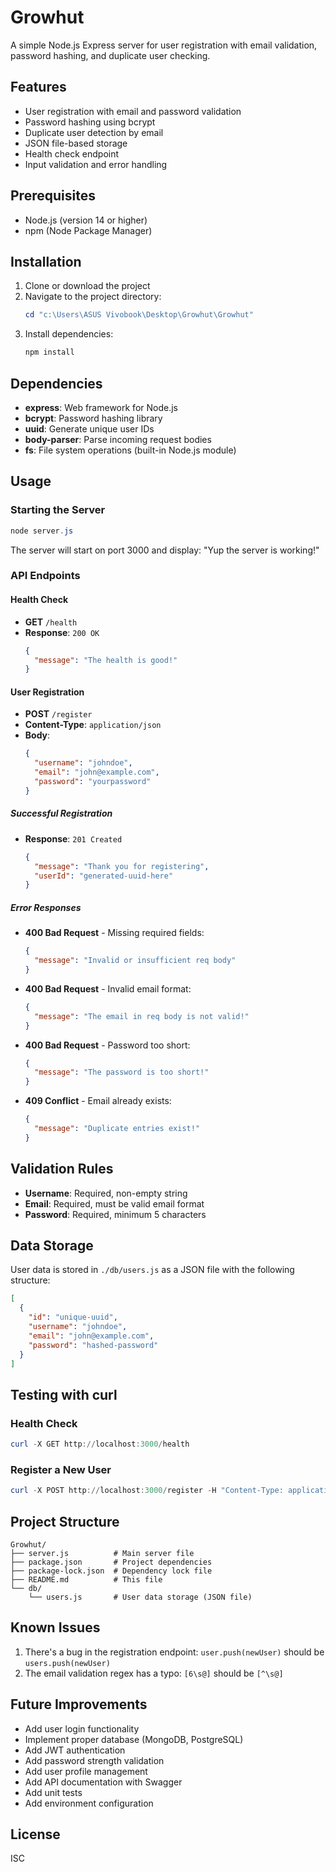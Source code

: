 # Growhut

A simple Node.js Express server for user registration with email validation, password hashing, and duplicate user checking.

## Features

- User registration with email and password validation
- Password hashing using bcrypt
- Duplicate user detection by email
- JSON file-based storage
- Health check endpoint
- Input validation and error handling

## Prerequisites

- Node.js (version 14 or higher)
- npm (Node Package Manager)

## Installation

1. Clone or download the project
2. Navigate to the project directory:
   ```powershell
   cd "c:\Users\ASUS Vivobook\Desktop\Growhut\Growhut"
   ```
3. Install dependencies:
   ```powershell
   npm install
   ```

## Dependencies

- **express**: Web framework for Node.js
- **bcrypt**: Password hashing library
- **uuid**: Generate unique user IDs
- **body-parser**: Parse incoming request bodies
- **fs**: File system operations (built-in Node.js module)

## Usage

### Starting the Server

```powershell
node server.js
```

The server will start on port 3000 and display: "Yup the server is working!"

### API Endpoints

#### Health Check
- **GET** `/health`
- **Response**: `200 OK`
  ```json
  {
    "message": "The health is good!"
  }
  ```

#### User Registration
- **POST** `/register`
- **Content-Type**: `application/json`
- **Body**:
  ```json
  {
    "username": "johndoe",
    "email": "john@example.com",
    "password": "yourpassword"
  }
  ```

##### Successful Registration
- **Response**: `201 Created`
  ```json
  {
    "message": "Thank you for registering",
    "userId": "generated-uuid-here"
  }
  ```

##### Error Responses

- **400 Bad Request** - Missing required fields:
  ```json
  {
    "message": "Invalid or insufficient req body"
  }
  ```

- **400 Bad Request** - Invalid email format:
  ```json
  {
    "message": "The email in req body is not valid!"
  }
  ```

- **400 Bad Request** - Password too short:
  ```json
  {
    "message": "The password is too short!"
  }
  ```

- **409 Conflict** - Email already exists:
  ```json
  {
    "message": "Duplicate entries exist!"
  }
  ```

## Validation Rules

- **Username**: Required, non-empty string
- **Email**: Required, must be valid email format
- **Password**: Required, minimum 5 characters

## Data Storage

User data is stored in `./db/users.js` as a JSON file with the following structure:

```json
[
  {
    "id": "unique-uuid",
    "username": "johndoe",
    "email": "john@example.com",
    "password": "hashed-password"
  }
]
```

## Testing with curl

### Health Check
```powershell
curl -X GET http://localhost:3000/health
```

### Register a New User
```powershell
curl -X POST http://localhost:3000/register -H "Content-Type: application/json" -d '{\"username\":\"testuser\",\"email\":\"test@example.com\",\"password\":\"password123\"}'
```

## Project Structure

```
Growhut/
├── server.js          # Main server file
├── package.json       # Project dependencies
├── package-lock.json  # Dependency lock file
├── README.md          # This file
└── db/
    └── users.js       # User data storage (JSON file)
```

## Known Issues

1. There's a bug in the registration endpoint: `user.push(newUser)` should be `users.push(newUser)`
2. The email validation regex has a typo: `[6\s@]` should be `[^\s@]`

## Future Improvements

- Add user login functionality
- Implement proper database (MongoDB, PostgreSQL)
- Add JWT authentication
- Add password strength validation
- Add user profile management
- Add API documentation with Swagger
- Add unit tests
- Add environment configuration

## License

ISC